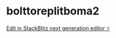 # bolttoreplitboma2

[Edit in StackBlitz next generation editor ⚡️](https://stackblitz.com/~/github.com/LucianoTheForce/bolttoreplitboma2)